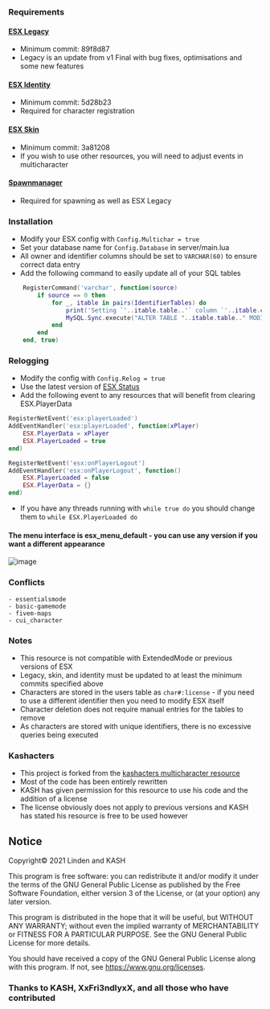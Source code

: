 ### Requirements
#### [ESX Legacy](https://github.com/esx-framework/es_extended/tree/legacy)
- Minimum commit: 89f8d87
- Legacy is an update from v1 Final with bug fixes, optimisations and some new features
#### [ESX Identity](https://github.com/esx-framework/esx_identity)
- Minimum commit: 5d28b23
- Required for character registration
#### [ESX Skin](https://github.com/esx-framework/esx_skin)
- Minimum commit: 3a81208
- If you wish to use other resources, you will need to adjust events in multicharacter
#### [Spawnmanager](https://github.com/citizenfx/cfx-server-data/tree/master/resources/%5Bmanagers%5D/spawnmanager)
- Required for spawning as well as ESX Legacy

### Installation
- Modify your ESX config with `Config.Multichar = true`
- Set your database name for `Config.Database` in server/main.lua
- All owner and identifier columns should be set to `VARCHAR(60)` to ensure correct data entry
- Add the following command to easily update all of your SQL tables

```lua
	RegisterCommand('varchar', function(source)
		if source == 0 then
			for _, itable in pairs(IdentifierTables) do
				print('Setting `'..itable.table..'` column `'..itable.column..'` to VARCHAR(60)')
				MySQL.Sync.execute("ALTER TABLE "..itable.table.." MODIFY COLUMN "..itable.column.." VARCHAR(60)", {})
			end
		end
	end, true)
```
### Relogging
- Modify the config with `Config.Relog = true`
- Use the latest version of [ESX Status](https://github.com/esx-framework/esx_status)
- Add the following event to any resources that will benefit from clearing ESX.PlayerData

```lua
RegisterNetEvent('esx:playerLoaded')
AddEventHandler('esx:playerLoaded', function(xPlayer)
	ESX.PlayerData = xPlayer
 	ESX.PlayerLoaded = true
end)

RegisterNetEvent('esx:onPlayerLogout')
AddEventHandler('esx:onPlayerLogout', function()
	ESX.PlayerLoaded = false
	ESX.PlayerData = {}
end)
```
- If you have any threads running with `while true do` you should change them to `while ESX.PlayerLoaded do`

#### The menu interface is esx_menu_default - you can use any version if you want a different appearance
![image](https://user-images.githubusercontent.com/65407488/119010385-592a8c80-b9d7-11eb-9aa1-eb7051004843.png)

### Conflicts
	- essentialsmode
	- basic-gamemode
	- fivem-maps
	- cui_character

### Notes
- This resource is not compatible with ExtendedMode or previous versions of ESX
- Legacy, skin, and identity must be updated to at least the minimum commits specified above
- Characters are stored in the users table as `char#:license` - if you need to use a different identifier then you need to modify ESX itself
- Character deletion does not require manual entries for the tables to remove
- As characters are stored with unique identifiers, there is no excessive queries being executed
	
### Kashacters
- This project is forked from the [kashacters multicharacter resource](https://github.com/FiveEYZ/esx_kashacter)
- Most of the code has been entirely rewritten
- KASH has given permission for this resource to use his code and the addition of a license
- The license obviously does not apply to previous versions and KASH has stated his resource is free to be used however



## Notice
Copyright© 2021 Linden and KASH

This program is free software: you can redistribute it and/or modify
it under the terms of the GNU General Public License as published by
the Free Software Foundation, either version 3 of the License, or
(at your option) any later version.

This program is distributed in the hope that it will be useful,
but WITHOUT ANY WARRANTY; without even the implied warranty of
MERCHANTABILITY or FITNESS FOR A PARTICULAR PURPOSE.  See the
GNU General Public License for more details.

You should have received a copy of the GNU General Public License
along with this program.  If not, see https://www.gnu.org/licenses.


### Thanks to KASH, XxFri3ndlyxX, and all those who have contributed
